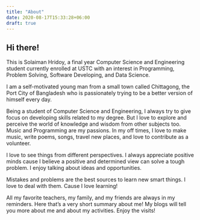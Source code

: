 ```yaml
---
title: "About"
date: 2020-08-17T15:33:28+06:00
draft: true
---
```

## Hi there!

This is Solaiman Hridoy, a final year Computer Science and Engineering student currently enrolled at USTC with an interest in Programming, Problem Solving, Software Developing, and Data Science.

I am a self-motivated young man from a small town called Chittagong, the Port City of Bangladesh who is passionately trying to be a better version of himself every day.

Being a student of Computer Science and Engineering, I always try to give focus on developing skills related to my degree. But I love to explore and perceive the world of knowledge and wisdom from other subjects too. Music and Programming are my passions. In my off times, I love to make music, write poems, songs, travel new places, and love to contribute as a volunteer.

I love to see things from different perspectives. I always appreciate positive minds cause I believe a positive and determined view can solve a tough problem. I enjoy talking about ideas and opportunities.

Mistakes and problems are the best sources to learn new smart things. I love to deal with them. Cause I love learning!

All my favorite teachers, my family, and my friends are always in my reminders. Here that’s a very short summary about me! My blogs will tell you more about me and about my activities. Enjoy the visits!

